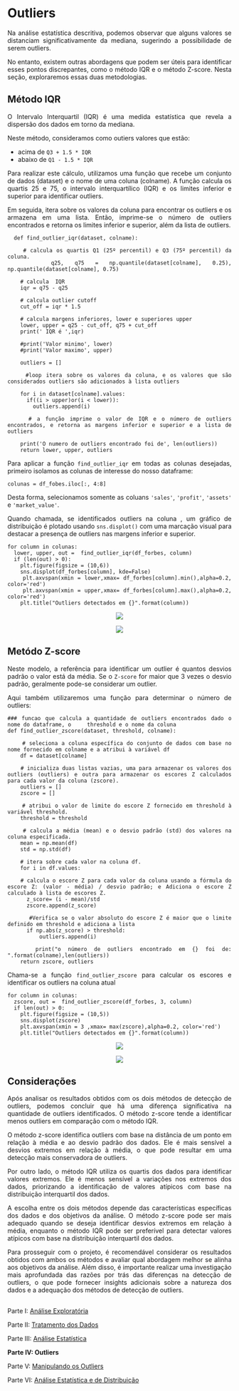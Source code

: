 # Outliers

<div align="justify">

Na análise estatística descritiva, podemos observar que alguns valores se distanciam significativamente da mediana, sugerindo a possibilidade de serem outliers. 

No entanto, existem outras abordagens que podem ser úteis para identificar esses pontos discrepantes, como o método IQR e o método Z-score. Nesta seção, exploraremos essas duas metodologias.

## Método IQR

O Intervalo Interquartil (IQR) é uma medida estatística que revela a dispersão dos dados em torno da mediana.

Neste método, consideramos como outiers valores que estão:
- acima de `Q3 + 1.5 * IQR`
- abaixo de `Q1 - 1.5 * IQR`


Para realizar este cálculo, utilizamos uma função que recebe um conjunto de dados (dataset) e o nome de uma coluna (colname). A função calcula os quartis 25 e 75, o intervalo interquartílico (IQR) e os limites inferior e superior para identificar outliers.

Em seguida, itera sobre os valores da coluna para encontrar os outliers e os armazena em uma lista. Então, imprime-se o número de outliers encontrados e retorna os limites inferior e superior, além da lista de outliers.

```
  def find_outlier_iqr(dataset, colname):

    # calcula os quartis Q1 (25º percentil) e Q3 (75º percentil) da coluna.
    q25, q75 = np.quantile(dataset[colname], 0.25), np.quantile(dataset[colname], 0.75)

    # calcula  IQR
    iqr = q75 - q25

    # calcula outlier cutoff
    cut_off = iqr * 1.5

    # calcula margens inferiores, lower e superiores upper
    lower, upper = q25 - cut_off, q75 + cut_off
    print(' IQR é ',iqr)

    #print('Valor minimo', lower)
    #print('Valor maximo', upper)

    outliers = []

    #loop itera sobre os valores da coluna, e os valores que são considerados outliers são adicionados à lista outliers

    for i in dataset[colname].values:
      if((i > upper)or(i < lower)):
        outliers.append(i)

    # a função imprime o valor de IQR e o número de outliers encontrados, e retorna as margens inferior e superior e a lista de outliers

    print('O numero de outliers encontrado foi de', len(outliers))
    return lower, upper, outliers
```

Para aplicar a função `find_outlier_iqr` em todas as colunas desejadas, primeiro isolamos as colunas de interesse do nosso dataframe: 

```
colunas = df_fobes.iloc[:, 4:8]
```

Desta forma, selecionamos somente as coluans `'sales'`, `'profit'`, `'assets'` e `'market_value'`.

Quando chamada, se identificados outliers na coluna , um gráfico de distribuição é plotado usando `sns.displot()` com uma marcação visual para destacar a presença de outliers nas margens inferior e superior.

```
for column in colunas:
  lower, upper, out =  find_outlier_iqr(df_forbes, column)
  if (len(out) > 0):
    plt.figure(figsize = (10,6))
    sns.displot(df_forbes[column], kde=False)
    plt.axvspan(xmin = lower,xmax= df_forbes[column].min(),alpha=0.2, color='red')
    plt.axvspan(xmin = upper,xmax= df_forbes[column].max(),alpha=0.2, color='red')
    plt.title("Outliers detectados em {}".format(column))
```

</div>

<div align="center">
  
![](imagens/outlier/outlier_iqr.png)

![](imagens/outlier/plot_iqr.png)

</div>

<div align="justify">

## Metódo Z-score

Neste modelo, a referência para identificar um outlier é quantos desvios padrão o valor está da média. Se o `Z-score` for maior que 3 vezes o desvio padrão, geralmente pode-se considerar um outlier.

Aqui também utilizaremos uma função para determinar o número de outliers:

```
### funcao que calcula a quantidade de outliers encontrados dado o nome do dataframe, o     threshold e o nome da coluna
def find_outlier_zscore(dataset, threshold, colname):

    # seleciona a coluna específica do conjunto de dados com base no nome fornecido em colname e a atribui à variável df
    df = dataset[colname]

    # inicializa duas listas vazias, uma para armazenar os valores dos outliers (outliers) e outra para armazenar os escores Z calculados para cada valor da coluna (zscore).
    outliers = []
    zscore = []

    # atribui o valor de limite do escore Z fornecido em threshold à variável threshold.
    threshold = threshold

    # calcula a média (mean) e o desvio padrão (std) dos valores na coluna especificada.
    mean = np.mean(df)
    std = np.std(df)

    # itera sobre cada valor na coluna df.
    for i in df.values:

    # calcula o escore Z para cada valor da coluna usando a fórmula do escore Z: (valor - média) / desvio padrão; e Adiciona o escore Z calculado à lista de escores Z.
      z_score= (i - mean)/std
      zscore.append(z_score)

      #Verifica se o valor absoluto do escore Z é maior que o limite definido em threshold e adiciona a lista
      if np.abs(z_score) > threshold:
          outliers.append(i)

    print("o número de outliers encontrado em {} foi de: ".format(colname),len(outliers))
    return zscore, outliers
```

Chama-se a função `find_outlier_zscore` para calcular os escores e identificar os outliers na coluna atual

```
for column in colunas:
  zscore, out =  find_outlier_zscore(df_forbes, 3, column)
  if len(out) > 0:
    plt.figure(figsize = (10,5))
    sns.displot(zscore)
    plt.axvspan(xmin = 3 ,xmax= max(zscore),alpha=0.2, color='red')
    plt.title("Outliers detectados em {}".format(column))
```
</div>

<div align="center">
  
![](imagens/outlier/outlier_zscore.png)

![](imagens/outlier/plot_zscore.png)

</div>

## Considerações

<div align="justify">

Após analisar os resultados obtidos com os dois métodos de detecção de outliers, podemos concluir que há uma diferença significativa na quantidade de outliers identificados. O método z-score tende a identificar menos outliers em comparação com o método IQR.

O método z-score identifica outliers com base na distância de um ponto em relação à média e ao desvio padrão dos dados. Ele é mais sensível a desvios extremos em relação à média, o que pode resultar em uma detecção mais conservadora de outliers.

Por outro lado, o método IQR utiliza os quartis dos dados para identificar valores extremos. Ele é menos sensível a variações nos extremos dos dados, priorizando a identificação de valores atípicos com base na distribuição interquartil dos dados.

A escolha entre os dois métodos depende das características específicas dos dados e dos objetivos da análise. O método z-score pode ser mais adequado quando se deseja identificar desvios extremos em relação à média, enquanto o método IQR pode ser preferível para detectar valores atípicos com base na distribuição interquartil dos dados.

Para prosseguir com o projeto, é recomendável considerar os resultados obtidos com ambos os métodos e avaliar qual abordagem melhor se alinha aos objetivos da análise. Além disso, é importante realizar uma investigação mais aprofundada das razões por trás das diferenças na detecção de outliers, o que pode fornecer insights adicionais sobre a natureza dos dados e a adequação dos métodos de detecção de outliers.

</div>

##

Parte I: [Análise Exploratória](analise_exploratoria.md)

Parte II: [Tratamento dos Dados](tratamento.md)

Parte III: [Análise Estatística](estatistica.md)

**Parte IV: Outliers**

Parte V: [Manipulando os Outliers](manipulacao_outliers.md)

Parte VI: [Análise Estatística e de Distribuição](distribuicao_empresas.md)
